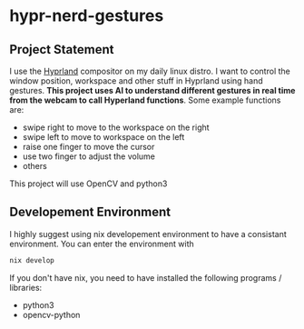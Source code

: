 # hypr-nerd-gestures

## Project Statement

I use the [Hyprland](https://github.com/hyprwm/Hyprland) compositor on my daily linux distro. I want to control the window position, workspace and other stuff in Hyprland using hand gestures. **This project uses AI to understand different gestures in real time from the webcam to call Hyperland functions**. Some example functions are:
- swipe right to move to the workspace on the right
- swipe left to move to workspace on the left
- raise one finger to move the cursor
- use two finger to adjust the volume
- others

This project will use OpenCV and python3

## Developement Environment

I highly suggest using nix developement environment to have a consistant environment. You can enter the environment with
```bash
nix develop
```

If you don't have nix, you need to have installed the following programs / libraries:
- python3
- opencv-python
